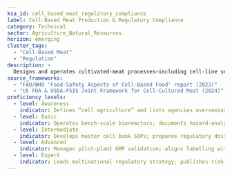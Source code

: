 ```yaml
---
ksa_id: cell_based_meat_regulatory_compliance
label: Cell-Based Meat Production & Regulatory Compliance
category: Technical
sector: Agriculture_Natural_Resources
horizon: emerging
cluster_tags:
  - "Cell-Based Meat"
  - "Regulation"
description: >
  Designs and operates cultivated-meat processes—including cell-line selection, bioreactor scale-up, and food-safety controls—while navigating global regulatory frameworks (FAO/WHO, FDA/USDA, Singapore SFA).
source_frameworks:
  - "FAO/WHO 'Food-Safety Aspects of Cell-Based Food' report (2023)"
  - "US FDA & USDA-FSIS Joint Framework for Cell-Cultured Meat (2024)"
proficiency_levels:
  - level: Awareness
    indicator: Defines “cell agriculture” and lists agencies overseeing pre-market approval.
  - level: Basic
    indicator: Operates bench-scale bioreactors; documents hazard-analysis per HACCP.
  - level: Intermediate
    indicator: Develops master cell bank SOPs; prepares regulatory dossiers (human-food, GRAS notice).
  - level: Advanced
    indicator: Manages pilot-plant GMP validation; aligns labelling with jurisdictional rules (e.g., “cell-cultured chicken”).
  - level: Expert
    indicator: Leads multinational regulatory strategy; publishes risk-assessment studies; shapes Codex guidance on novel foods.
---
```


